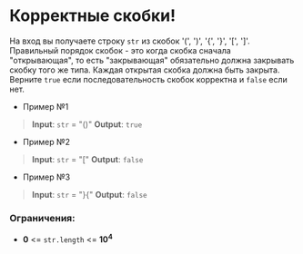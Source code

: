  # Корректные скобки!


На вход вы получаете строку `str` из скобок '(', ')', '{', '}', '[', ']'. Правильный порядок скобок - это когда скобка сначала "открывающая", то есть "закрывающая" обязательно должна закрывать скобку того же типа. Каждая открытая скобка должна быть закрыта.  
Верните `true` если последовательность скобок корректна и `false` если нет.


* Пример №1
> **Input**: `str` = "()"
> **Output**: `true`

* Пример №2
> **Input**: `str` = "["
> **Output**: `false`


* Пример №3
> **Input**: `str` = "}{"
> **Output**: `false`

 ### Ограничения:

- **$0$** <= `str.length` <= **$10^4$**
